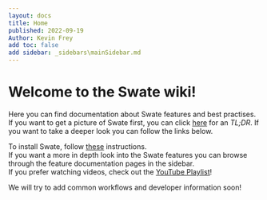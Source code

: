 ```yaml
---
layout: docs
title: Home
published: 2022-09-19
Author: Kevin Frey
add toc: false
add sidebar: _sidebars\mainSidebar.md
---
```


# Welcome to the Swate wiki!

Here you can find documentation about Swate features and best practises. If you want to get a picture of Swate first, you can click [here](./docs/UserDocs/TL;DR.html) for an *TL;DR*. If you want to take a deeper look you can follow the links below.

To install Swate, follow [these](./docs/UserDocs/docs01-installing-Swate.html) instructions.  
If you want a more in depth look into the Swate features you can browse through the feature documentation pages in the sidebar.  
If you prefer watching videos, check out the [YouTube Playlist](https://www.youtube.com/playlist?list=PLi6d1LSow4XDPWlwggHuVQ3ynww1MA4Xz)!

We will try to add common workflows and developer information soon!